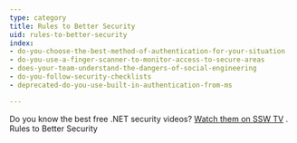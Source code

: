 ```yaml
---
type: category
title: Rules to Better Security
uid: rules-to-better-security
index:
- do-you-choose-the-best-method-of-authentication-for-your-situation
- do-you-use-a-finger-scanner-to-monitor-access-to-secure-areas
- does-your-team-understand-the-dangers-of-social-engineering
- do-you-follow-security-checklists
- deprecated-do-you-use-built-in-authentication-from-ms

---
```

Do you know the best free .NET security videos? [Watch them on SSW TV](https&#58;//tv.ssw.com/category/security) .
 Rules to Better Security

